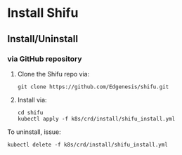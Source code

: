 # Install Shifu
## Install/Uninstall
### via GitHub repository
1. Clone the Shifu repo via:
   ```
   git clone https://github.com/Edgenesis/shifu.git
   ```
2. Install via:
   ```
   cd shifu
   kubectl apply -f k8s/crd/install/shifu_install.yml
   ```

To uninstall, issue:
```
kubectl delete -f k8s/crd/install/shifu_install.yml
```
